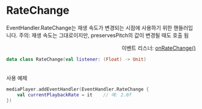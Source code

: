 # RateChange

EventHandler.RateChange는 재생 속도가 변경되는 시점에 사용하기 위한 핸들러입니다.
주의: 재생 속도는 그대로이지만, preservesPitch의 값이 변경될 때도 호출 됨

<div align="right">
이벤트 리스너: <a href="../event_listeners/on_rate_change.md">onRateChange()</a>
</div>

```kotlin
data class RateChange(val listener: (Float) -> Unit)
```

\
사용 예제
```kotlin
mediaPlayer.addEventHandler(EventHandler.RateChange {
    val currentPlaybackRate = it	// 예: 2.0f
})
```
